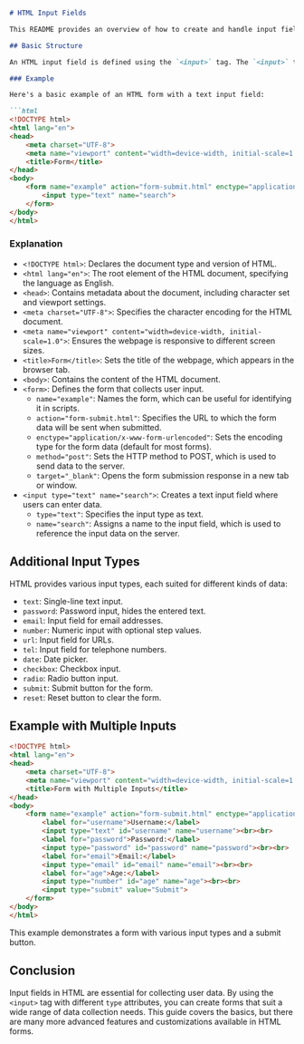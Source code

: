 ```markdown
# HTML Input Fields

This README provides an overview of how to create and handle input fields in HTML.

## Basic Structure

An HTML input field is defined using the `<input>` tag. The `<input>` tag is used within a `<form>` element, which collects user input and can submit it to a server for processing.

### Example

Here's a basic example of an HTML form with a text input field:

```html
<!DOCTYPE html>
<html lang="en">
<head>
    <meta charset="UTF-8">
    <meta name="viewport" content="width=device-width, initial-scale=1.0">
    <title>Form</title>
</head>
<body>
    <form name="example" action="form-submit.html" enctype="application/x-www-form-urlencoded" method="post" target="_blank">
        <input type="text" name="search">
    </form>
</body>
</html>
```

### Explanation

- `<!DOCTYPE html>`: Declares the document type and version of HTML.
- `<html lang="en">`: The root element of the HTML document, specifying the language as English.
- `<head>`: Contains metadata about the document, including character set and viewport settings.
- `<meta charset="UTF-8">`: Specifies the character encoding for the HTML document.
- `<meta name="viewport" content="width=device-width, initial-scale=1.0">`: Ensures the webpage is responsive to different screen sizes.
- `<title>Form</title>`: Sets the title of the webpage, which appears in the browser tab.
- `<body>`: Contains the content of the HTML document.
- `<form>`: Defines the form that collects user input.
  - `name="example"`: Names the form, which can be useful for identifying it in scripts.
  - `action="form-submit.html"`: Specifies the URL to which the form data will be sent when submitted.
  - `enctype="application/x-www-form-urlencoded"`: Sets the encoding type for the form data (default for most forms).
  - `method="post"`: Sets the HTTP method to POST, which is used to send data to the server.
  - `target="_blank"`: Opens the form submission response in a new tab or window.
- `<input type="text" name="search">`: Creates a text input field where users can enter data.
  - `type="text"`: Specifies the input type as text.
  - `name="search"`: Assigns a name to the input field, which is used to reference the input data on the server.

## Additional Input Types

HTML provides various input types, each suited for different kinds of data:

- `text`: Single-line text input.
- `password`: Password input, hides the entered text.
- `email`: Input field for email addresses.
- `number`: Numeric input with optional step values.
- `url`: Input field for URLs.
- `tel`: Input field for telephone numbers.
- `date`: Date picker.
- `checkbox`: Checkbox input.
- `radio`: Radio button input.
- `submit`: Submit button for the form.
- `reset`: Reset button to clear the form.

## Example with Multiple Inputs

```html
<!DOCTYPE html>
<html lang="en">
<head>
    <meta charset="UTF-8">
    <meta name="viewport" content="width=device-width, initial-scale=1.0">
    <title>Form with Multiple Inputs</title>
</head>
<body>
    <form name="example" action="form-submit.html" enctype="application/x-www-form-urlencoded" method="post" target="_blank">
        <label for="username">Username:</label>
        <input type="text" id="username" name="username"><br><br>
        <label for="password">Password:</label>
        <input type="password" id="password" name="password"><br><br>
        <label for="email">Email:</label>
        <input type="email" id="email" name="email"><br><br>
        <label for="age">Age:</label>
        <input type="number" id="age" name="age"><br><br>
        <input type="submit" value="Submit">
    </form>
</body>
</html>
```

This example demonstrates a form with various input types and a submit button.

## Conclusion

Input fields in HTML are essential for collecting user data. By using the `<input>` tag with different `type` attributes, you can create forms that suit a wide range of data collection needs. This guide covers the basics, but there are many more advanced features and customizations available in HTML forms.
